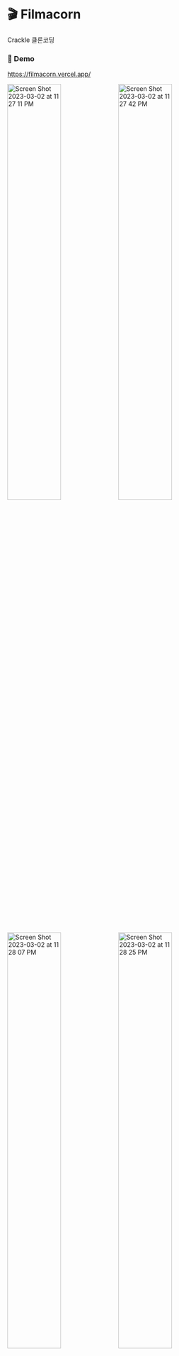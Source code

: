 # 🎬 Filmacorn
Crackle 클론코딩

### :rocket: Demo
https://filmacorn.vercel.app/

<img width="49%" alt="Screen Shot 2023-03-02 at 11 27 11 PM" src="https://user-images.githubusercontent.com/64929428/222670330-8c9d9c99-b384-45f8-8de2-0aaf9280f358.png">  <img width="49%" alt="Screen Shot 2023-03-02 at 11 27 42 PM" src="https://user-images.githubusercontent.com/64929428/222670345-3c563067-9543-46ba-ad60-82027bf15a07.png">
<img width="49%" alt="Screen Shot 2023-03-02 at 11 28 07 PM" src="https://user-images.githubusercontent.com/64929428/222670408-ac63d12a-6a08-4e6a-8fcc-8590f1feb9cc.png">  <img width="49%" alt="Screen Shot 2023-03-02 at 11 28 25 PM" src="https://user-images.githubusercontent.com/64929428/222670419-7aa00012-5f56-4511-898f-3663e9e8226a.png">


